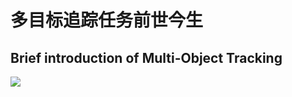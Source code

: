 # 多目标追踪任务前世今生

## Brief introduction of Multi-Object Tracking

![](https://media.giphy.com/media/jqYx60bQAux9Vjp8ns/giphy.gif)

